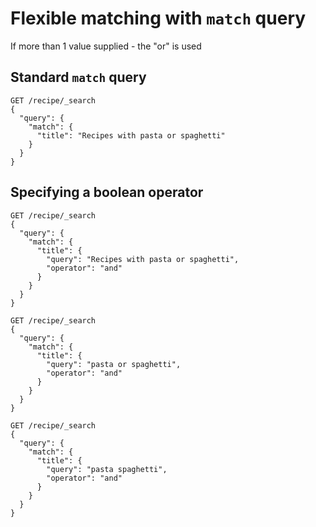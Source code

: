 # Flexible matching with `match` query

If more than 1 value supplied - the "or" is used 

## Standard `match` query

```
GET /recipe/_search
{
  "query": {
    "match": {
      "title": "Recipes with pasta or spaghetti"
    }
  }
}
```

## Specifying a boolean operator

```
GET /recipe/_search
{
  "query": {
    "match": {
      "title": {
        "query": "Recipes with pasta or spaghetti",
        "operator": "and"
      }
    }
  }
}
```

```
GET /recipe/_search
{
  "query": {
    "match": {
      "title": {
        "query": "pasta or spaghetti",
        "operator": "and"
      }
    }
  }
}
```

```
GET /recipe/_search
{
  "query": {
    "match": {
      "title": {
        "query": "pasta spaghetti",
        "operator": "and"
      }
    }
  }
}
```